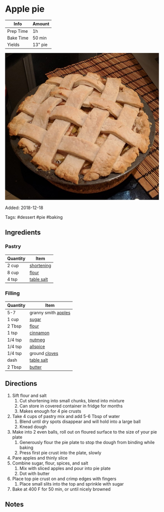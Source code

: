 # Apple pie

| Info      | Amount  |
| --------- | ------- |
| Prep Time | 1h      |
| Bake Time | 50 min  |
| Yields    | 13" pie |

![Apple pie](../_assets/apple-pie.jpg)

Added: 2018-12-18

Tags: #dessert #pie #baking

## Ingredients

### Pastry

| Quantity | Item                                          |
| -------- | --------------------------------------------- |
| 2 cup    | [shortening](../_ingredients/shortening.md)   |
| 8 cup    | [flour](../_ingredients/flour.md)             |
| 4 tsp    | [table salt](../_ingredients/table%20salt.md) |

### Filling

| Quantity | Item                                          |
| -------- | --------------------------------------------- |
| 5-7      | granny smith [apples](apple)                  |
| 1 cup    | [sugar](../_ingredients/sugar.md)             |
| 2 Tbsp   | [flour](../_ingredients/flour.md)             |
| 1 tsp    | [cinnamon](../_ingredients/cinnamon.md)       |
| 1/4 tsp  | [nutmeg](../_ingredients/nutmeg.md)           |
| 1/4 tsp  | [allspice](../_ingredients/allspice.md)       |
| 1/4 tsp  | ground [cloves](../_ingredients/cloves.md)    |
| dash     | [table salt](../_ingredients/table%20salt.md) |
| 2 Tbsp   | [butter](../_ingredients/butter.md)           |

## Directions

1. Sift flour and salt
    1. Cut shortening into small chunks, blend into mixture
    2. Can store in covered container in fridge for months
    3. Makes enough for 4 pie crusts
2. Take 4 cups of pastry mix and add 5-6 Tbsp of water
    1. Blend until dry spots disappear and will hold into a large ball
    2. Knead dough
3. Make into 2 even balls, roll out on floured surface to the size of your pie plate
     1. Generously flour the pie plate to stop the dough from binding while baking
     2. Press first pie crust into the plate, slowly
4. Pare apples and thinly slice
5. Combine sugar, flour, spices, and salt
    1. Mix with sliced apples and pour into pie plate
    2. Dot with butter
6. Place top pie crust on and crimp edges with fingers
    1. Place small slits into the top and sprinkle with sugar
7. Bake at 400 F for 50 min, or until nicely browned

## Notes

[^1]: Be sure to make pie crust first, so apple mixture doesn't become runny before you place it in the pie

[^2]: You can make a weave top instead of a pull top by slicing the top crust into strips, then weaving and crimping around the edges

[^3]: Takes around 1h prep time if starting from scratch, 10-20 min less if pastry mix is already made

[^4]: Don't butter pan, put flour around to make it non-stick
